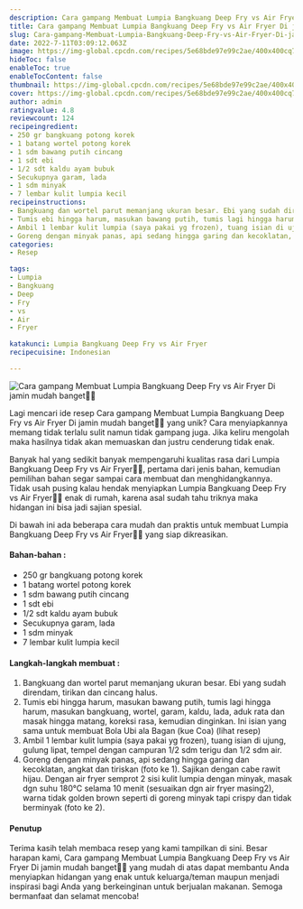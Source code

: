 ```yaml
---
description: Cara gampang Membuat Lumpia Bangkuang Deep Fry vs Air Fryer Di jamin mudah banget"
title: Cara gampang Membuat Lumpia Bangkuang Deep Fry vs Air Fryer Di jamin mudah banget
slug: Cara-gampang-Membuat-Lumpia-Bangkuang-Deep-Fry-vs-Air-Fryer-Di-jamin-mudah-banget
date: 2022-7-11T03:09:12.063Z
image: https://img-global.cpcdn.com/recipes/5e68bde97e99c2ae/400x400cq70/photo.jpg
hideToc: false
enableToc: true
enableTocContent: false
thumbnail: https://img-global.cpcdn.com/recipes/5e68bde97e99c2ae/400x400cq70/photo.jpg
cover: https://img-global.cpcdn.com/recipes/5e68bde97e99c2ae/400x400cq70/photo.jpg
author: admin
ratingvalue: 4.8
reviewcount: 124
recipeingredient:
- 250 gr bangkuang potong korek
- 1 batang wortel potong korek
- 1 sdm bawang putih cincang
- 1 sdt ebi
- 1/2 sdt kaldu ayam bubuk
- Secukupnya garam, lada
- 1 sdm minyak
- 7 lembar kulit lumpia kecil
recipeinstructions:
- Bangkuang dan wortel parut memanjang ukuran besar. Ebi yang sudah direndam, tirikan dan cincang halus.
- Tumis ebi hingga harum, masukan bawang putih, tumis lagi hingga harum, masukan bangkuang, wortel, garam, kaldu, lada, aduk rata dan masak hingga matang, koreksi rasa, kemudian dinginkan. Ini isian yang sama untuk membuat Bola Ubi ala Bagan (kue Coa) (lihat resep)
- Ambil 1 lembar kulit lumpia (saya pakai yg frozen), tuang isian di ujung, gulung lipat, tempel dengan campuran 1/2 sdm terigu dan 1/2 sdm air.
- Goreng dengan minyak panas, api sedang hingga garing dan kecoklatan, angkat dan tiriskan (foto ke 1). Sajikan dengan cabe rawit hijau. Dengan air fryer semprot 2 sisi kulit lumpia dengan minyak, masak dgn suhu 180°C selama 10 menit (sesuaikan dgn air fryer masing2), warna tidak golden brown seperti di goreng minyak tapi crispy dan tidak berminyak (foto ke 2).
categories:
- Resep

tags:
- Lumpia
- Bangkuang
- Deep
- Fry
- vs
- Air
- Fryer

katakunci: Lumpia Bangkuang Deep Fry vs Air Fryer
recipecuisine: Indonesian

---
```


![Cara gampang Membuat Lumpia Bangkuang Deep Fry vs Air Fryer Di jamin mudah banget👩‍🍳](https://img-global.cpcdn.com/recipes/5e68bde97e99c2ae/400x400cq70/photo.jpg)

Lagi mencari ide resep Cara gampang Membuat Lumpia Bangkuang Deep Fry vs Air Fryer Di jamin mudah banget👩‍🍳 yang unik? Cara menyiapkannya memang tidak terlalu sulit namun tidak gampang juga. Jika keliru mengolah maka hasilnya tidak akan memuaskan dan justru cenderung tidak enak.

Banyak hal yang sedikit banyak mempengaruhi kualitas rasa dari Lumpia Bangkuang Deep Fry vs Air Fryer👩‍🍳, pertama dari jenis bahan, kemudian pemilihan bahan segar sampai cara membuat dan menghidangkannya. Tidak usah pusing kalau hendak menyiapkan Lumpia Bangkuang Deep Fry vs Air Fryer👩‍🍳 enak di rumah, karena asal sudah tahu triknya maka hidangan ini bisa jadi sajian spesial.

Di bawah ini ada beberapa cara mudah dan praktis untuk membuat Lumpia Bangkuang Deep Fry vs Air Fryer👩‍🍳 yang siap dikreasikan.

<!--inarticleads1-->

#### Bahan-bahan :

- 250 gr bangkuang potong korek
- 1 batang wortel potong korek
- 1 sdm bawang putih cincang
- 1 sdt ebi
- 1/2 sdt kaldu ayam bubuk
- Secukupnya garam, lada
- 1 sdm minyak
- 7 lembar kulit lumpia kecil

<!--inarticleads2-->

#### Langkah-langkah membuat :

1. Bangkuang dan wortel parut memanjang ukuran besar. Ebi yang sudah direndam, tirikan dan cincang halus.
1. Tumis ebi hingga harum, masukan bawang putih, tumis lagi hingga harum, masukan bangkuang, wortel, garam, kaldu, lada, aduk rata dan masak hingga matang, koreksi rasa, kemudian dinginkan. Ini isian yang sama untuk membuat Bola Ubi ala Bagan (kue Coa) (lihat resep)
1. Ambil 1 lembar kulit lumpia (saya pakai yg frozen), tuang isian di ujung, gulung lipat, tempel dengan campuran 1/2 sdm terigu dan 1/2 sdm air.
1. Goreng dengan minyak panas, api sedang hingga garing dan kecoklatan, angkat dan tiriskan (foto ke 1). Sajikan dengan cabe rawit hijau. Dengan air fryer semprot 2 sisi kulit lumpia dengan minyak, masak dgn suhu 180°C selama 10 menit (sesuaikan dgn air fryer masing2), warna tidak golden brown seperti di goreng minyak tapi crispy dan tidak berminyak (foto ke 2).

#### Penutup

Terima kasih telah membaca resep yang kami tampilkan di sini. Besar harapan kami, Cara gampang Membuat Lumpia Bangkuang Deep Fry vs Air Fryer Di jamin mudah banget👩‍🍳 yang mudah di atas dapat membantu Anda menyiapkan hidangan yang enak untuk keluarga/teman maupun menjadi inspirasi bagi Anda yang berkeinginan untuk berjualan makanan. Semoga bermanfaat dan selamat mencoba!